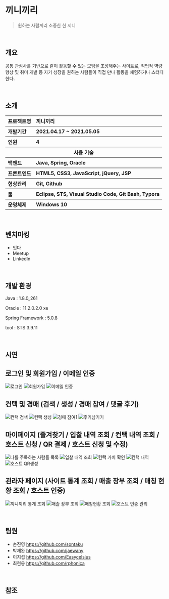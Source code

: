 # 끼니끼리

> 원하는 사람끼리 소중한 한 끼니

​                                                 

## 개요

공통 관심사를 기반으로 같이 활동할 수 있는 모임을 조성해주는 사이트로, 직업적 역량 향상 및 취미 개발 등 자기 성장을 원하는 사람들이 직접 만나 활동을 체험하거나 스터디한다.

​                                        

## 소개

<table class="tg">
    <tr align="left">
      <th>프로젝트명</th>
      <th>끼니끼리</th>
    </tr>
    <tr align="left">
      <th>개발기간</th>
      <th>2021.04.17 ~ 2021.05.05</th>
    </tr>
    <tr align="left">
      <th>인원</th>
      <th>4</th>
    </tr>
    <tr>
      <th colspan="2">사용 기술</th>
    </tr>
    <tr align="left">
      <th>백엔드</th>
      <th>Java, Spring, Oracle</th>
    </tr>
    <tr align="left">
      <th>프론트엔드</th>
      <th>HTML5, CSS3, JavaScript, jQuery, JSP</th>
    </tr>
    <tr align="left">
      <th>형상관리</th>
      <th>Git, Github</th>
    </tr>
    <tr align="left">
      <th>툴</th>
      <th>Eclipse, STS, Visual Studio Code, Git Bash, Typora</th>
    </tr>
    <tr align="left">
      <th>운영체제</th>
      <th>Windows 10</th>
    </tr>
  </table>

​                                


## **벤치마킹**

- 잇다
- Meetup
- LinkedIn

​                                

## 개발 환경

Java : 1.8.0_261

Oracle : 11.2.0.2.0 xe

Spring Framework : 5.0.8



tool : STS 3.9.11

​                             


## 시연

## 로그인 및 회원가입 / 이메일 인증
![로그인](https://user-images.githubusercontent.com/77523551/122626869-91f97680-d0e7-11eb-8fb5-d737c1a9588c.jpg)
![회원가입](https://user-images.githubusercontent.com/77523551/122626871-945bd080-d0e7-11eb-8762-1d2eabcaa670.jpg)
![이메일 인증](https://user-images.githubusercontent.com/77523551/122626880-9cb40b80-d0e7-11eb-97c0-b4898399f164.jpg)

## 컨택 및 경매 (검색 / 생성 / 경매 참여 / 댓글 후기)
![컨택 검색](https://user-images.githubusercontent.com/77523551/122626920-bfdebb00-d0e7-11eb-9432-a0c161b6bb88.jpg)
![컨택 생성](https://user-images.githubusercontent.com/77523551/122626925-c10fe800-d0e7-11eb-992a-8e77b37a63ff.jpg)
![경매 참여1](https://user-images.githubusercontent.com/77523551/122626928-c1a87e80-d0e7-11eb-9d08-95744f833304.jpg)
![후기남기기](https://user-images.githubusercontent.com/77523551/122626926-c10fe800-d0e7-11eb-8a74-e083bdd0dc89.jpg)

## 마이페이지 (즐겨찾기 / 입찰 내역 조회 / 컨택 내역 조회 / 호스트 신청 / QR 결제 / 호스트 신청 및 수정)
![나를 주목하는 사람들 목록](https://user-images.githubusercontent.com/77523551/122626981-eef52c80-d0e7-11eb-8456-3b348c2368fb.jpg)
![입찰 내역 조회](https://user-images.githubusercontent.com/77523551/122626983-ef8dc300-d0e7-11eb-9506-d332e6e1a0e9.jpg)
![컨택 가치 확인](https://user-images.githubusercontent.com/77523551/122626972-ed2b6900-d0e7-11eb-96a4-dbfd78c8364f.jpg)
![컨택 내역](https://user-images.githubusercontent.com/77523551/122626976-edc3ff80-d0e7-11eb-8412-812bb74b9b63.jpg)
![호스트 QR생성](https://user-images.githubusercontent.com/77523551/122626980-eef52c80-d0e7-11eb-8f78-ea4511c7550e.jpg)

## 괸라자 페이지 (사이트 통계 조회 / 매출 장부 조회 / 매칭 현황 조회 / 호스트 인증)
![끼니끼리 통계 조회](https://user-images.githubusercontent.com/77523551/122626945-d553e500-d0e7-11eb-8d41-c5cb50deec2b.jpg)
![매출 장부 조회](https://user-images.githubusercontent.com/77523551/122626948-d71da880-d0e7-11eb-9c61-3b60b361672d.jpg)
![매칭현황 조회](https://user-images.githubusercontent.com/77523551/122626949-d71da880-d0e7-11eb-9705-d33dae3605d6.jpg)
![호스트 인증 관리](https://user-images.githubusercontent.com/77523551/122626992-f61c3a80-d0e7-11eb-85ab-755e3a249397.jpg)


​                              

## 팀원
- 손진영 https://github.com/sontaku
- 박재완 https://github.com/jaewany
- 이지섭 https://github.com/Easycelsius
- 최현웅 https://github.com/rphonica

​                            

## 참조



​                                     
